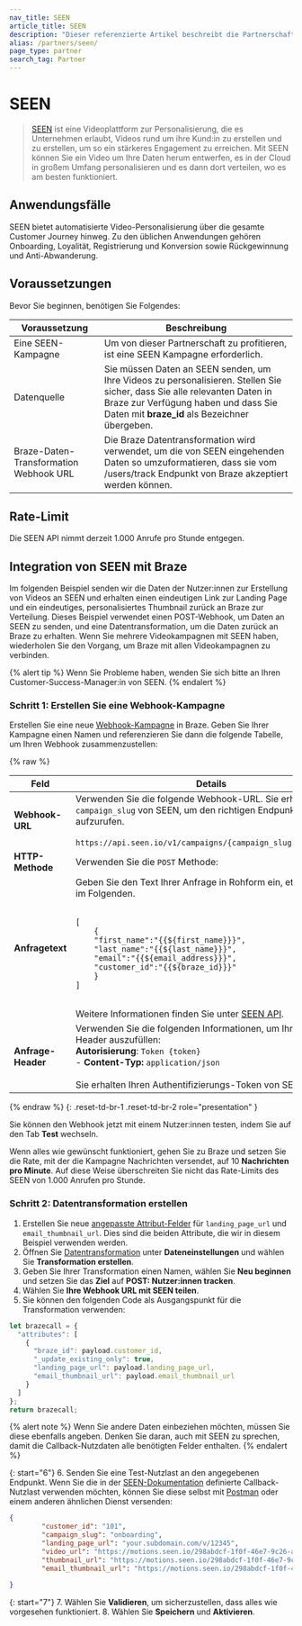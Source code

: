 ```yaml
---
nav_title: SEEN
article_title: SEEN
description: "Dieser referenzierte Artikel beschreibt die Partnerschaft zwischen Braze und SEEN, einer Plattform zur Gestaltung personalisierter Videos, um das Engagement während der Customer Journey zu steigern."
alias: /partners/seen/
page_type: partner
search_tag: Partner
---
```


# SEEN

> [SEEN](https://seen.io/) ist eine Videoplattform zur Personalisierung, die es Unternehmen erlaubt, Videos rund um ihre Kund:in zu erstellen und zu erstellen, um so ein stärkeres Engagement zu erreichen. Mit SEEN können Sie ein Video um Ihre Daten herum entwerfen, es in der Cloud in großem Umfang personalisieren und es dann dort verteilen, wo es am besten funktioniert.

## Anwendungsfälle

SEEN bietet automatisierte Video-Personalisierung über die gesamte Customer Journey hinweg. Zu den üblichen Anwendungen gehören Onboarding, Loyalität, Registrierung und Konversion sowie Rückgewinnung und Anti-Abwanderung.

## Voraussetzungen

Bevor Sie beginnen, benötigen Sie Folgendes:

| Voraussetzung          | Beschreibung                                                                                                                                |
|-----------------------|--------------------------------------------------------------------------------------------------------------------------------------------|
| Eine SEEN-Kampagne   | Um von dieser Partnerschaft zu profitieren, ist eine SEEN Kampagne erforderlich.                                                                     |
| Datenquelle   | Sie müssen Daten an SEEN senden, um Ihre Videos zu personalisieren. Stellen Sie sicher, dass Sie alle relevanten Daten in Braze zur Verfügung haben und dass Sie Daten mit **braze_id** als Bezeichner übergeben. |
| Braze-Daten-Transformation Webhook URL   | Die Braze Datentransformation wird verwendet, um die von SEEN eingehenden Daten so umzuformatieren, dass sie vom /users/track Endpunkt von Braze akzeptiert werden können. |

## Rate-Limit

Die SEEN API nimmt derzeit 1.000 Anrufe pro Stunde entgegen.

## Integration von SEEN mit Braze

Im folgenden Beispiel senden wir die Daten der Nutzer:innen zur Erstellung von Videos an SEEN und erhalten einen eindeutigen Link zur Landing Page und ein eindeutiges, personalisiertes Thumbnail zurück an Braze zur Verteilung. Dieses Beispiel verwendet einen POST-Webhook, um Daten an SEEN zu senden, und eine Datentransformation, um die Daten zurück an Braze zu erhalten. Wenn Sie mehrere Videokampagnen mit SEEN haben, wiederholen Sie den Vorgang, um Braze mit allen Videokampagnen zu verbinden.

{% alert tip %}
Wenn Sie Probleme haben, wenden Sie sich bitte an Ihren Customer-Success-Manager:in von SEEN.
{% endalert %}

### Schritt 1: Erstellen Sie eine Webhook-Kampagne

Erstellen Sie eine neue [Webhook-Kampagne]({{site.baseurl}}/user_guide/message_building_by_channel/webhooks) in Braze. Geben Sie Ihrer Kampagne einen Namen und referenzieren Sie dann die folgende Tabelle, um Ihren Webhook zusammenzustellen:

{% raw %}
<table>
  <thead>
    <tr>
      <th><strong>Feld</strong></th>
      <th><strong>Details</strong></th>
    </tr>
  </thead>
  <tbody>
    <tr>
      <td><strong>Webhook-URL</strong></td>
      <td>Verwenden Sie die folgende Webhook-URL. Sie erhalten Ihr <code>campaign_slug</code> von SEEN, um den richtigen Endpunkt aufzurufen.<br><br><code>https://api.seen.io/v1/campaigns/{campaign_slug}/receivers/</code></td>
    </tr>
    <tr>
      <td><strong>HTTP-Methode</strong></td>
      <td>Verwenden Sie die <code>POST</code> Methode:</td>
    </tr>
    <tr>
      <td><strong>Anfragetext</strong></td>
      <td>Geben Sie den Text Ihrer Anfrage in Rohform ein, etwa so wie im Folgenden.<br><br><pre><code>[
    {
    "first_name":"{{${first_name}}}",
    "last_name":"{{${last_name}}}",
    "email":"{{${email_address}}}",
    "customer_id":"{{${braze_id}}}"
    }
]</code></pre><br>Weitere Informationen finden Sie unter <a href="https://docs.seen.io/api-documentation/ntRoJJ3rXoHzFXhA94JiHB/overview/tvy2F5tS3JRM7DfcHwz5fK#request-content">SEEN API</a>.</td>
    </tr>
    <tr>
      <td><strong>Anfrage-Header</strong></td>
      <td>Verwenden Sie die folgenden Informationen, um Ihre Anfrage-Header auszufüllen:<br><strong>Autorisierung</strong>: <code>Token {token}</code><br>- <strong>Content-Typ:</strong> <code>application/json</code><br><br>Sie erhalten Ihren Authentifizierungs-Token von SEEN.</td>
    </tr>
  </tbody>
</table>
{% endraw %}
{: .reset-td-br-1 .reset-td-br-2 role="presentation" }

Sie können den Webhook jetzt mit einem Nutzer:innen testen, indem Sie auf den Tab **Test** wechseln.

Wenn alles wie gewünscht funktioniert, gehen Sie zu Braze und setzen Sie die Rate, mit der die Kampagne Nachrichten versendet, auf 10 **Nachrichten pro Minute**. Auf diese Weise überschreiten Sie nicht das Rate-Limits des SEEN von 1.000 Anrufen pro Stunde.

### Schritt 2: Datentransformation erstellen

1. Erstellen Sie neue [angepasste Attribut-Felder]({{site.baseurl}}/user_guide/data_and_analytics/custom_data/custom_attributes/#managing-custom-attributes) für `landing_page_url` und `email_thumbnail_url`. Dies sind die beiden Attribute, die wir in diesem Beispiel verwenden werden.
2. Öffnen Sie [Datentransformation]({{site.baseurl}}/user_guide/data_and_analytics/data_transformation/creating_a_transformation/#prerequisites) unter **Dateneinstellungen** und wählen Sie **Transformation erstellen**.
3. Geben Sie Ihrer Transformation einen Namen, wählen Sie **Neu beginnen** und setzen Sie das **Ziel** auf **POST: Nutzer:innen tracken**.
4. Wählen Sie **Ihre Webhook URL mit SEEN teilen**.
5. Sie können den folgenden Code als Ausgangspunkt für die Transformation verwenden:

```javascript
let brazecall = {
  "attributes": [
    {
      "braze_id": payload.customer_id,
      "_update_existing_only": true,
      "landing_page_url": payload.landing_page_url,
      "email_thumbnail_url": payload.email_thumbnail_url
    }
  ]
};
return brazecall;
```
{% alert note %}
Wenn Sie andere Daten einbeziehen möchten, müssen Sie diese ebenfalls angeben. Denken Sie daran, auch mit SEEN zu sprechen, damit die Callback-Nutzdaten alle benötigten Felder enthalten.
{% endalert %}

{: start="6"}
6\. Senden Sie eine Test-Nutzlast an den angegebenen Endpunkt. Wenn Sie die in der [SEEN-Dokumentation](https://docs.seen.io/api-documentation/ntRoJJ3rXoHzFXhA94JiHB/callbacks/k9DEbcgkq3Vr2pxbHyPQbp) definierte Callback-Nutzlast verwenden möchten, können Sie diese selbst mit [Postman](https://www.postman.com/) oder einem anderen ähnlichen Dienst versenden:

```json
{
        "customer_id": "101",
        "campaign_slug": "onboarding",
        "landing_page_url": "your.subdomain.com/v/12345",
        "video_url": "https://motions.seen.io/298abdcf-1f0f-46e7-9c26-a35b4c1e83cc/d3c1dffdf063986ad521a63e3e68fd7d1100c90a/output.m3u8",
        "thumbnail_url": "https://motions.seen.io/298abdcf-1f0f-46e7-9c26-a35b4c1e83cc/d3c1dffdf063986ad521a63e3e68fd7d1100c90a/thumbnail.jpg",
        "email_thumbnail_url": "https://motions.seen.io/298abdcf-1f0f-46e7-9c26-a35b4c1e83cc/d3c1dffdf063986ad521a63e3e68fd7d1100c90a/email_thumbnail.jpg"
       
}
```

{: start="7"}
7\. Wählen Sie **Validieren**, um sicherzustellen, dass alles wie vorgesehen funktioniert.
8\. Wählen Sie **Speichern** und **Aktivieren**.
